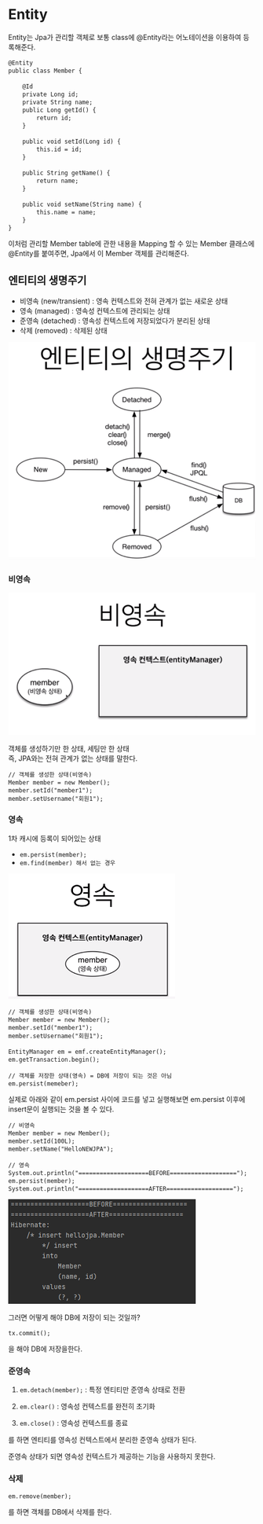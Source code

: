 # Entity

Entity는 Jpa가 관리할 객체로 보통 class에 @Entity라는 어노테이션을 이용하여 등록해준다.


```
@Entity
public class Member {

    @Id
    private Long id;
    private String name;
    public Long getId() {
        return id;
    }

    public void setId(Long id) {
        this.id = id;
    }

    public String getName() {
        return name;
    }

    public void setName(String name) {
        this.name = name;
    }
}
```

이처럼 관리할 Member table에 관한 내용을 Mapping 할 수 있는 Member 클래스에 @Entity를 붙여주면, Jpa에서 이 Member 객체를 관리해준다.

## 엔티티의 생명주기

- 비영속 (new/transient) : 영속 컨텍스트와 전혀 관계가 없는 새로운 상태
- 영속 (managed) : 영속성 컨텍스트에 관리되는 상태
- 준영속 (detached) : 영속성 컨텍스트에 저장되었다가 분리된 상태
- 삭제 (removed) : 삭제된 상태

![엔티티의 생명주기](/picture/엔티티의_생명주기.PNG)

### 비영속

![비영속 상태](/picture/비영속.PNG)

객체를 생성하기만 한 상태, 세팅만 한 상태  
즉, JPA와는 전혀 관계가 없는 상태를 말한다.


```
// 객체를 생성한 상태(비영속)
Member member = new Member();
member.setId("member1");
member.setUsername("회원1");
```

### 영속

1차 캐시에 등록이 되어있는 상태

 - `em.persist(member);`
 - `em.find(member) 해서 없는 경우`

![영속 상태](/picture/영속.PNG)

```
// 객체를 생성한 상태(비영속)
Member member = new Member();
member.setId("member1");
member.setUsername("회원1");

EntityManager em = emf.createEntityManager();
em.getTransaction.begin();

// 객체를 저장한 상태(영속) = DB에 저장이 되는 것은 아님
em.persist(memeber);
```

실제로 아래와 같이 em.persist 사이에 코드를 넣고 실행해보면 em.persist 이후에 insert문이 실행되는 것을 볼 수 있다.
```
// 비영속
Member member = new Member();
member.setId(100L);
member.setName("HelloNEWJPA");

// 영속
System.out.println("====================BEFORE===================");
em.persist(member);
System.out.println("====================AFTER===================");
```

![DB에 저장 X](/picture/DB에_저장_X.PNG)

그러면 어떻게 해야 DB에 저장이 되는 것일까?

```
tx.commit();
```
을 해야 DB에 저장을한다.

### 준영속

1. `em.detach(member);` : 특정 엔티티만 준영속 상태로 전환

2. `em.clear()` : 영속성 컨텍스트를 완전히 초기화

3. `em.close()` : 영속성 컨텍스트를 종료

를 하면 엔티티를 영속성 컨텍스트에서 분리한 준영속 상태가 된다.

준영속 상태가 되면 영속성 컨텍스트가 제공하는 기능을 사용하지 못한다.

### 삭제

```
em.remove(member);
```
를 하면 객체를 DB에서 삭제를 한다.
